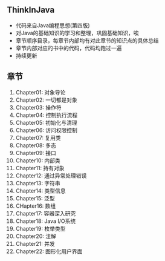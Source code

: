 ## ThinkInJava

* 代码来自Java编程思想(第四版)
* 对Java的基础知识的学习和整理，巩固基础知识，唉
* 章节顺序目录，每章节内部均有对此章节的知识点的具体总结
* 章节内部对应的书中的代码，代码均跑过一遍
* 持续更新

## 章节

01. Chapter01: 对象导论
02. Chapter02: 一切都是对象
03. Chapter03: 操作符
04. Chapter04: 控制执行流程
05. Chapter05: 初始化与清理
06. Chapter06: 访问权限控制
07. Chapter07: 复用类
08. Chapter08: 多态
09. Chapter09: 接口
10. Chapter10: 内部类
11. Chapter11: 持有对象
12. Chapter12: 通过异常处理错误
13. Chapter13: 字符串
14. Chapter14: 类型信息
15. Chapter15: 泛型
16. CHapter16: 数组
17. Chapter17: 容器深入研究
18. Chapter18: Java I/O系统
19. Chapter19: 枚举类型
20. Chapter20: 注解
21. Chapter21: 并发
22. Chapter22: 图形化用户界面

